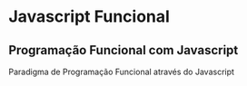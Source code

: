 # Javascript Funcional
## Programação Funcional com Javascript

<p>Paradigma de Programação Funcional através do Javascript</p>
